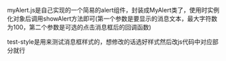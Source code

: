 myAlert.js是自己实现的一个简易的alert组件，封装成MyAlert类了，使用时实例化对象后调用showAlert方法即可(第一个参数是要显示的消息文本，最大字符数为100，第二个参数是可选的点击消息框后的回调函数)

test-style是用来测试消息框样式的，想修改的话选好样式然后改js代码中对应部分就行
